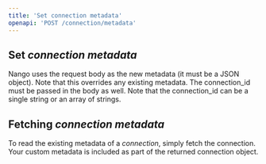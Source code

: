 ```yaml
---
title: 'Set connection metadata'
openapi: 'POST /connection/metadata'
---
```


## Set _connection metadata_

Nango uses the request body as the new metadata (it must be a JSON object). Note that this overrides any existing metadata. The connection_id must be passed in the body as well. Note that the connection_id can be a single string or an array of strings.

## Fetching _connection metadata_

To read the existing metadata of a _connection_, simply fetch the connection. Your custom metadata is included as part of the returned connection object.

